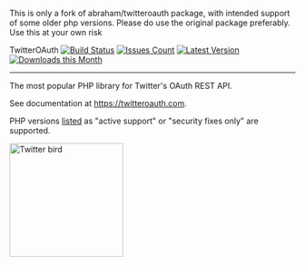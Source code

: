 <p itemprop="description">This is only a fork of abraham/twitteroauth package, with intended support of some older php versions. Please do use the original package preferably. Use this at your own risk</p>

<span itemprop="name">TwitterOAuth</span> [![Build Status](https://github.com/abraham/twitteroauth/workflows/Test/badge.svg)](https://github.com/abraham/twitteroauth/actions) [![Issues Count](https://img.shields.io/github/issues/abraham/twitteroauth.svg)](https://github.com/abraham/twitteroauth/issues) [![Latest Version](https://img.shields.io/packagist/v/abraham/twitteroauth.svg)](https://packagist.org/packages/abraham/twitteroauth) [![Downloads this Month](https://img.shields.io/packagist/dm/abraham/twitteroauth.svg)](https://packagist.org/packages/abraham/twitteroauth)

---

<p itemprop="description">The most popular PHP library for Twitter's OAuth REST API.</p>

See documentation at https://twitteroauth.com.

PHP versions [listed](https://secure.php.net/supported-versions.php) as "active support" or "security fixes only" are supported.

<img src="https://github.com/abraham/twitteroauth-com/blob/main/src/images/twitter-logo-blue.png?raw=true" itemprop="image" alt="Twitter bird" width="200px">
